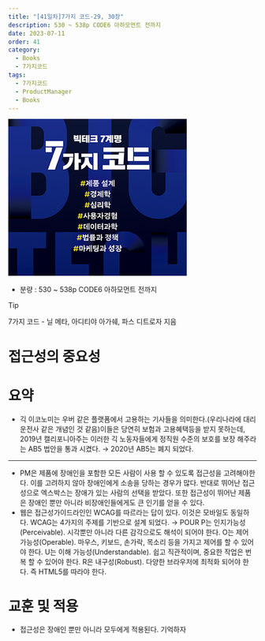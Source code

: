 ```yaml
---
title: "[41일차]7가지 코드-29, 30장"
description: 530 ~ 538p CODE6 아하모먼트 전까지
date: 2023-07-11
order: 41
category:
  - Books
  - 7가지코드
tags:
  - 7가지코드
  - ProductManager
  - Books
---
```

![표지](./Untitled.png)
- 분량 : 530 ~ 538p CODE6 아하모먼트 전까지

>[!tip]
>7가지 코드 - 닐 메타, 아디티야 아가쉐, 파스 디트로자 지음


# 접근성의 중요성

# 요약

- 긱 이코노미는 우버 같은 플랫폼에서 고용하는 기사들을 의미한다.(우리나라에 대리운전사 같은 개념인 것 같음)이들은 당연히 보험과 고용혜택등을 받지 못하는데, 2019년 캘리포니아주는 이러한 긱 노동자들에게 정직원 수준의 보호를 보장 해주라는 AB5 법안을 통과 시켰다. → 2020년 AB5는 폐지 되었다.

---

- PM은 제품에 장애인을 포함한 모든 사람이 사용 할 수 있도록 접근성을 고려해야한다. 이를 고려하지 않아 장애인에게 소송을 당하는 경우가 많다. 반대로 뛰어난 접근성으로 엑스박스는 장애가 있는 사람의 선택을 받았다. 
또한 접근성이 뛰어난 제품은 장애인 뿐만 아니라 비장애인들에게도 큰 인기를 얻을 수 있다.
- 웹은 접근성가이드라인인 WCAG를 따르라는 답이 있다. 이것은 모바일도 동일하다. 
WCAG는 4가지의 주제를 기반으로 설계 되었다. → POUR
P는 인지가능성(Perceivable). 시각뿐만 아니라 다른 감각으로도 해석이 되어야 한다. 
O는 제어 가능성(Operable). 마우스, 키보드, 손가락, 목소리 등을 가지고 제어를 할 수 있어야 한다. 
U는 이해 가능성(Understandable). 쉽고 직관적이며, 중요한 작업은 번복 할 수 있어야 한다. 
R은 내구성(Robust). 다양한 브라우저에 최적화 되어야 한다. 즉 HTML5를 따라야 한다.

# 교훈 및 적용

- 접근성은 장애인 뿐만 아니라 모두에게 적용된다. 기억하자